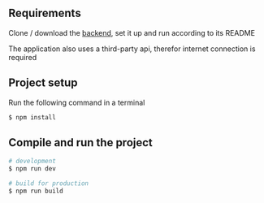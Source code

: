 ## Requirements
Clone / download the <a href="https://github.com/BroGamesJaj/BackThingy">backend</a>, set it up and run according to its README

The application also uses a third-party api, therefor internet connection is required


## Project setup

Run the following command in a terminal
```bash
$ npm install
```

## Compile and run the project

```bash
# development
$ npm run dev

# build for production
$ npm run build
```
